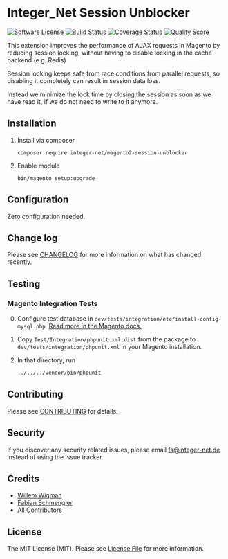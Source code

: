 # Integer_Net Session Unblocker

[![Software License][ico-license]](LICENSE.md)
[![Build Status][ico-travis]][link-travis]
[![Coverage Status][ico-scrutinizer]][link-scrutinizer]
[![Quality Score][ico-code-quality]][link-code-quality]


This extension improves the performance of AJAX requests in Magento by reducing session locking, without having to disable locking in the cache backend (e.g. Redis)

Session locking keeps safe from race conditions from parallel requests, so disabling it completely can result in session data loss.

Instead we minimize the lock time by closing the session as soon as we have read it, if we do not need to write to it anymore.

## Installation

1. Install via composer
    ```
    composer require integer-net/magento2-session-unblocker
    ```
2. Enable module
    ```
    bin/magento setup:upgrade
    ```
## Configuration

Zero configuration needed.

## Change log

Please see [CHANGELOG](CHANGELOG.md) for more information on what has changed recently.

## Testing

### Magento Integration Tests

0. Configure test database in `dev/tests/integration/etc/install-config-mysql.php`. [Read more in the Magento docs.](https://devdocs.magento.com/guides/v2.3/test/integration/integration_test_execution.html) 

1. Copy `Test/Integration/phpunit.xml.dist` from the package to `dev/tests/integration/phpunit.xml` in your Magento installation.

2. In that directory, run
    ``` bash
    ../../../vendor/bin/phpunit
    ```


## Contributing

Please see [CONTRIBUTING](CONTRIBUTING.md) for details.

## Security

If you discover any security related issues, please email fs@integer-net.de instead of using the issue tracker.

## Credits

- [Willem Wigman][link-author]
- [Fabian Schmengler][link-author2]
- [All Contributors][link-contributors]

## License

The MIT License (MIT). Please see [License File](LICENSE.txt) for more information.

[ico-license]: https://img.shields.io/badge/license-MIT-brightgreen.svg?style=flat-square
[ico-travis]: https://img.shields.io/travis/integer-net/magento2-session-unblocker/master.svg?style=flat-square
[ico-scrutinizer]: https://img.shields.io/scrutinizer/coverage/g/integer-net/magento2-session-unblocker.svg?style=flat-square
[ico-code-quality]: https://img.shields.io/scrutinizer/g/integer-net/magento2-session-unblocker.svg?style=flat-square

[link-packagist]: https://packagist.org/packages/integer-net/magento2-session-unblocker
[link-travis]: https://travis-ci.org/integer-net/magento2-session-unblocker
[link-scrutinizer]: https://scrutinizer-ci.com/g/integer-net/magento2-session-unblocker/code-structure
[link-code-quality]: https://scrutinizer-ci.com/g/integer-net/magento2-session-unblocker
[link-author]: https://github.com/wigman
[link-author2]: https://github.com/schmengler
[link-contributors]: ../../contributors